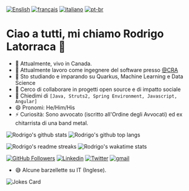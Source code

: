 [![Enslish](https://img.shields.io/badge/Language-English-red)](https://github.com/rlatorraca/rlatorraca/edit/master/README.md)
[![français](https://img.shields.io/badge/Language-Fran%C3%A7ais-blue)](https://github.com/rlatorraca/rlatorraca/edit/master/README.fr.md)
[![italiano](https://img.shields.io/badge/Language-Italiano-brightgreen)](README.it.md)
[![pt-br](https://img.shields.io/badge/Language-Portugu%C3%AAs-green)](https://github.com/rlatorraca/rlatorraca/blob/master/README.pt-br.md)

# Ciao a tutti, mi chiamo Rodrigo Latorraca 👋
- :house_with_garden: Attualmente, vivo in Canada.
- 🔭 Attualmente lavoro come ingegnere del software presso [@CRA](https://www.cra-arc.gc.ca/)
- 🌱 Sto studiando e imparando su Quarkus, Machine Learning e Data Science
- 👯 Cerco di collaborare in progetti open source e di impatto sociale
- 💬 Chiedimi di `[Java, Struts2, Spring Environment, Javascript, Angular]`
- 😄 Pronomi: He/Him/His
- ⚡ Curiosità: Sono avvocato (iscritto all'Ordine degli Avvocati) ed ex chitarrista di una band metal.


![Rodrigo's github stats](https://github-readme-stats.vercel.app/api?username=rlatorraca&theme=dracula&show_icons=true) 
![Rodrigo's github top langs](https://github-readme-stats.vercel.app/api/top-langs/?username=rlatorraca&theme=dracula&layout=compact&hide=jupyter%20notebook)

![Rodrigo's readme streaks](https://github-readme-streak-stats.herokuapp.com/?user=rlatorraca&theme=dracula&hide_border=false)
![Rodrigo's wakatime stats](https://github-readme-stats.vercel.app/api/wakatime?username=rlatorraca&theme=dracula&layout=compact=)



[![GitHub Followers](https://img.shields.io/github/followers/rlatorraca?style=flat&labelColor=0D0D0D&logo=Github&Color=white)](https://github.com/rlatorraca)
[![Linkedin](https://img.shields.io/badge/-LinkedIn-060606?style=flat&labelColor=0D0D0D&logo=Linkedin&Color=white)](https://www.linkedin.com/in/rodrigo-ls-pires/)
[![Twitter](https://img.shields.io/badge/-Twitter-060606?style=flat&labelColor=0D0D0D&logo=Twitter&Color=white)](https://twitter.com/)
[![gmail](https://img.shields.io/badge/Gmail-D14836?style=flat&logo=Gmail&logoColor=white)](mailto:rlatorraca@gmail.com)

- :sweat_smile: Alcune barzellette su IT (Inglese).

![Jokes Card](https://readme-jokes.vercel.app/api)

